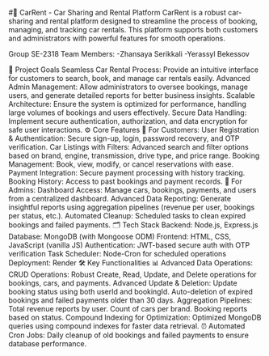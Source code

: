 #🚗 CarRent - Car Sharing and Rental Platform
CarRent is a robust car-sharing and rental platform designed to streamline the process of booking, managing, and tracking car rentals. This platform supports both customers and administrators with powerful features for smooth operations.

Group SE-2318
Team Members:
-Zhansaya Serikkali
-Yerassyl Bekessov

🎯 Project Goals
Seamless Car Rental Process: Provide an intuitive interface for customers to search, book, and manage car rentals easily.
Advanced Admin Management: Allow administrators to oversee bookings, manage users, and generate detailed reports for better business insights.
Scalable Architecture: Ensure the system is optimized for performance, handling large volumes of bookings and users effectively.
Secure Data Handling: Implement secure authentication, authorization, and data encryption for safe user interactions.
⚙️ Core Features
🚀 For Customers:
User Registration & Authentication: Secure sign-up, login, password recovery, and OTP verification.
Car Listings with Filters: Advanced search and filter options based on brand, engine, transmission, drive type, and price range.
Booking Management: Book, view, modify, or cancel reservations with ease.
Payment Integration: Secure payment processing with history tracking.
Booking History: Access to past bookings and payment records.
🔐 For Admins:
Dashboard Access: Manage cars, bookings, payments, and users from a centralized dashboard.
Advanced Data Reporting: Generate insightful reports using aggregation pipelines (revenue per user, bookings per status, etc.).
Automated Cleanup: Scheduled tasks to clean expired bookings and failed payments.
🗂️ Tech Stack
Backend: Node.js, Express.js
Database: MongoDB (with Mongoose ODM)
Frontend: HTML, CSS, JavaScript (vanilla JS)
Authentication: JWT-based secure auth with OTP verification
Task Scheduler: Node-Cron for scheduled operations
Deployment: Render
🛠️ Key Functionalities
📊 Advanced Data Operations:
CRUD Operations: Robust Create, Read, Update, and Delete operations for bookings, cars, and payments.
Advanced Update & Deletion:
Update booking status using both userId and bookingId.
Auto-deletion of expired bookings and failed payments older than 30 days.
Aggregation Pipelines:
Total revenue reports by user.
Count of cars per brand.
Booking reports based on status.
Compound Indexing for Optimization:
Optimized MongoDB queries using compound indexes for faster data retrieval.
⏰ Automated Cron Jobs:
Daily cleanup of old bookings and failed payments to ensure database performance.

